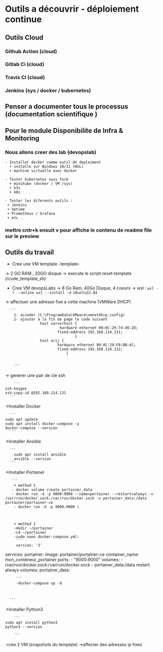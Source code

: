 # Outils a découvrir - déploiement continue

## Outils Cloud

### Github Action (cloud)

### Gitlab Ci (cloud)

### Travis CI (cloud)

### Jenkins (sys / docker / kubernetes)

## Penser a documenter tous le processus (documentation scientifique )

## Pour le module Disponibilite de Infra & Monitoring

### Nous allons creer des lab (devopslab)

    - Installer docker comme outil de deploiment
      + installe sur Windows 10/11 (WSL)
      + machine virtuelle avec docker

    - Tester kubernetes sous form 
      + minikube (docker / VM /sys)
      + k3s
      + k8s
      
    - Tester les diferents outils :
     + Jenkins 
     + Uptime
     + Prometheus / Grafana 
     + etc .

### mettre cntr+k ensuit v pour affiche le contenu de readme file sur le preview

## Outils du travail

- Cree une VM template -template-

 -> 2 GO RAM , 20GO disque
 -> execute le script reset-template (/code_template_sh)

- Cree VM devopsLabs
 -> 8 Go Ram, 40Go Disque, 4 coeurs
 -> wsl :
      ```
      wsl -l --online
      wsl --install -d Ubuntu22.04
       ```

 -> affectuer une adresse fixe a cette machine (VMWare DHCP)

      ```
        1- acceder (C:\ProgramData\VMware\vmnetdhcp.config)
        2- ajouter à la fin de page le code suivant 
                    host serverhost {
                             hardware ethernet 00:0C:29:74:46:2D;
                            fixed-address 192.168.114.131;
                                    }
                    host arij {
                            hardware ethernet 00:0C:29:F0:8B:4C;
                            fixed-address 192.168.114.132;
                                }


        ```

 -> generer une pair de cle ssh

        ```
    ssh-keygen
    ssh-copy-id @192.168.114.131
      ```

 ->Installer Docker

      ```
    sudo apt update
    sudo apt install docker-compose -y
    docker-compose --version
      ```
 ->Installer Ansible

      ```
        sudo apt install ansible
        ansible --version
      ```
  ->Installer Portainer

       ```
        + method 1
       - docker volume create portainer_data
       - docker run -d -p 9000:9000 --name=portainer --restart=always -v /var/run/docker.sock:/var/run/docker.sock -v portainer_data:/data portainer/portainer-ce
        - docker run -d -p 9000:9000 \



        + method 2 
        -mkdir ~/portainer
        -cd ~/portainer
        -sudo nano docker-compose.yml:
         ```
         version: '3'
services:
  portainer:
    image: portainer/portainer-ce
    container_name: mon_conteneur_portainer
    ports:
      - "9000:9000"
    volumes:
      - /var/run/docker.sock:/var/run/docker.sock
      - portainer_data:/data
    restart: always
volumes:
  portainer_data:

         ```
         -docker-compose up -d



      ```

  ->Installer Python3

        ```
    sudo apt install python3
    python3 --version

        ```
-cree 2 VM (snapshots du template)
 ->affecter des adresses ip fixes
